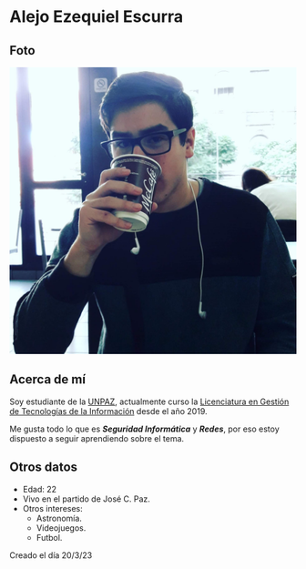 # Alejo Ezequiel Escurra

## Foto
![yo](./src/imagenes/IMG_20190531_101655_396.jpg "Este soy yo")

## Acerca de mí
Soy estudiante de la [UNPAZ](www.unpaz.edu.ar), actualmente curso la [Licenciatura en Gestión de Tecnologías de la Información](www.unpaz.edu.ar/gestiontecnologias) desde el año 2019.

Me gusta todo lo que es ***Seguridad Informática*** y ***Redes***, por eso estoy dispuesto a seguir aprendiendo sobre el tema.

## Otros datos
- Edad: 22
- Vivo en el partido de José C. Paz.
- Otros intereses: 
    - Astronomía.
    - Videojuegos.
    - Futbol.

Creado el día 20/3/23